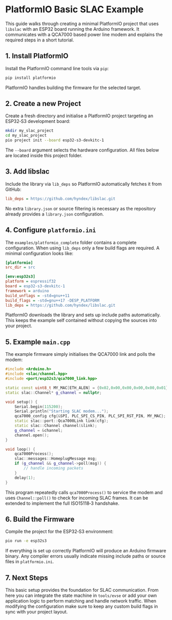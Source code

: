 # PlatformIO Basic SLAC Example

This guide walks through creating a minimal PlatformIO project that uses
`libslac` with an ESP32 board running the Arduino framework.  It
communicates with a QCA7000 based power line modem and explains the
required steps in a short tutorial.

## 1. Install PlatformIO

Install the PlatformIO command line tools via `pip`:

```bash
pip install platformio
```

PlatformIO handles building the firmware for the selected target.

## 2. Create a new Project

Create a fresh directory and initialise a PlatformIO project targeting an
ESP32‑S3 development board:

```bash
mkdir my_slac_project
cd my_slac_project
pio project init --board esp32-s3-devkitc-1
```

The `--board` argument selects the hardware configuration.  All files
below are located inside this project folder.

## 3. Add libslac

Include the library via `lib_deps` so PlatformIO automatically fetches
it from GitHub:

```ini
lib_deps = https://github.com/hyndex/libslac.git
```

No extra `library.json` or source filtering is necessary as the
repository already provides a `library.json` configuration.

## 4. Configure `platformio.ini`

The `examples/platformio_complete` folder contains a complete
configuration.  When using ``lib_deps`` only a few build flags are
required.  A minimal configuration looks like:

```ini
[platformio]
src_dir = src

[env:esp32s3]
platform = espressif32
board = esp32-s3-devkitc-1
framework = arduino
build_unflags = -std=gnu++11
build_flags = -std=gnu++17 -DESP_PLATFORM
lib_deps = https://github.com/hyndex/libslac.git
```

PlatformIO downloads the library and sets up include paths
automatically.  This keeps the example self contained without copying
the sources into your project.

## 5. Example `main.cpp`

The example firmware simply initialises the QCA7000 link and polls the
modem:

```cpp
#include <Arduino.h>
#include <slac/channel.hpp>
#include <port/esp32s3/qca7000_link.hpp>

static const uint8_t MY_MAC[ETH_ALEN] = {0x02,0x00,0x00,0x00,0x00,0x01};
static slac::Channel* g_channel = nullptr;

void setup() {
    Serial.begin(115200);
    Serial.println("Starting SLAC modem...");
    qca7000_config cfg{&SPI, PLC_SPI_CS_PIN, PLC_SPI_RST_PIN, MY_MAC};
    static slac::port::Qca7000Link link(cfg);
    static slac::Channel channel(&link);
    g_channel = &channel;
    channel.open();
}

void loop() {
    qca7000Process();
    slac::messages::HomeplugMessage msg;
    if (g_channel && g_channel->poll(msg)) {
        // handle incoming packets
    }
    delay(1);
}
```

This program repeatedly calls `qca7000Process()` to service the modem
and uses `Channel::poll()` to check for incoming SLAC frames.  It can be
extended to implement the full ISO15118‑3 handshake.

## 6. Build the Firmware

Compile the project for the ESP32‑S3 environment:

```bash
pio run -e esp32s3
```

If everything is set up correctly PlatformIO will produce an Arduino
firmware binary.  Any compiler errors usually indicate missing include
paths or source files in `platformio.ini`.

## 7. Next Steps

This basic setup provides the foundation for SLAC communication.  From
here you can integrate the state machine in `tools/evse` or add your own
application logic to perform matching and handle network traffic.
When modifying the configuration make sure to keep any custom build
flags in sync with your project layout.


